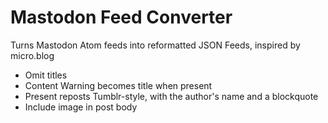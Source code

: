 # Mastodon Feed Converter

Turns Mastodon Atom feeds into reformatted JSON Feeds, inspired by micro.blog

- Omit titles
- Content Warning becomes title when present
- Present reposts Tumblr-style, with the author's name and a blockquote
- Include image in post body
